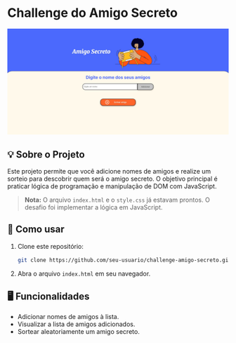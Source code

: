 # Challenge do Amigo Secreto

![Tela do Amigo Secreto](img/AmigoSecreto.jpg)

## 💡 Sobre o Projeto

Este projeto permite que você adicione nomes de amigos e realize um sorteio para descobrir quem será o amigo secreto. O objetivo principal é praticar lógica de programação e manipulação de DOM com JavaScript.

> **Nota:** O arquivo `index.html` e o `style.css` já estavam prontos. O desafio foi implementar a lógica em JavaScript.

## 🚀 Como usar

1. Clone este repositório:
   ```sh
   git clone https://github.com/seu-usuario/challenge-amigo-secreto.git
   ```
2. Abra o arquivo `index.html` em seu navegador.

## 🖥️ Funcionalidades

- Adicionar nomes de amigos à lista.
- Visualizar a lista de amigos adicionados.
- Sortear aleatoriamente um amigo secreto.
